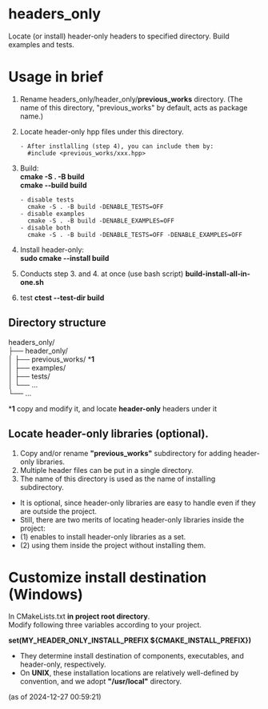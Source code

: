 # headers_only
Locate (or install) header-only headers to specified directory.
Build examples and tests.

# Usage in brief
1. Rename headers_only/header_only/**previous_works** directory. 
(The name of this directory, "previous_works" by default, acts as package name.)   

2. Locate header-only hpp files under this directory.  

       - After instlalling (step 4), you can include them by:
         #include <previous_works/xxx.hpp>
   
3. Build:  
**cmake -S . -B build**   
**cmake --build build**  

       - disable tests 
         cmake -S . -B build -DENABLE_TESTS=OFF
       - disable examples
         cmake -S . -B build -DENABLE_EXAMPLES=OFF
       - disable both
         cmake -S . -B build -DENABLE_TESTS=OFF -DENABLE_EXAMPLES=OFF

6. Install header-only:  
**sudo cmake --install build**

7. Conducts step 3. and 4. at once (use bash script)
**build-install-all-in-one.sh**

9. test
**ctest --test-dir build**


## Directory structure

headers_only/  
├── header_only/  
│   ├── previous_works/  ***1**    
│   ├── examples/  
│   ├── tests/  
│   └── ...  
└── ...  
  
***1** copy and modify it, and locate **header-only** headers under it   


## Locate header-only libraries (optional).  
1. Copy and/or rename **"previous_works"** subdirectory for adding header-only libraries.  
2. Multiple header files can be put in a single directory.  
3. The name of this directory is used as the name of installing subdirectory.   

* It is optional, since header-only libraries are easy to handle even if they are outside the project.  
* Still, there are two merits of locating header-only libraries inside the project:  
* (1) enables to install header-only libraries as a set.  
* (2) using them inside the project without installing them.  

# Customize install destination (Windows)
In CMakeLists.txt **in project root directory**.   
Modify following three variables according to your project.  
  
**set(MY_HEADER_ONLY_INSTALL_PREFIX ${CMAKE_INSTALL_PREFIX})**  
  
* They determine install destination of components, executables, and header-only, respectively.
* On **UNIX**, these installation locations are relatively well-defined by convention, and we adopt **"/usr/local"** directory.

(as of 2024-12-27 00:59:21)